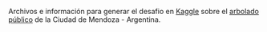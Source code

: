 Archivos e información para generar el desafio en [Kaggle](http://www.kaggle.com) sobre el [arbolado público](http://rpubs.com/harpomaxx/am2017hackaton) de la Ciudad de Mendoza - Argentina.
